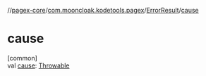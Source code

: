 //[pagex-core](../../../index.md)/[com.mooncloak.kodetools.pagex](../index.md)/[ErrorResult](index.md)/[cause](cause.md)

# cause

[common]\
val [cause](cause.md): [Throwable](https://kotlinlang.org/api/latest/jvm/stdlib/kotlin/-throwable/index.html)
